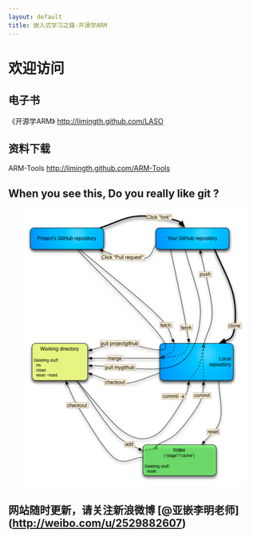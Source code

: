 ```yaml
---
layout: default
title: 嵌入式学习之路-开源学ARM
---
```


# 欢迎访问 

## 电子书 
《开源学ARM》	<http://limingth.github.com/LASO>
	
## 资料下载 
ARM-Tools 	<http://limingth.github.com/ARM-Tools>


## When you see this, Do you really like git ?
<center><img src="howto_git.png"></center>

## 网站随时更新，请关注新浪微博 [@亚嵌李明老师] (http://weibo.com/u/2529882607)
